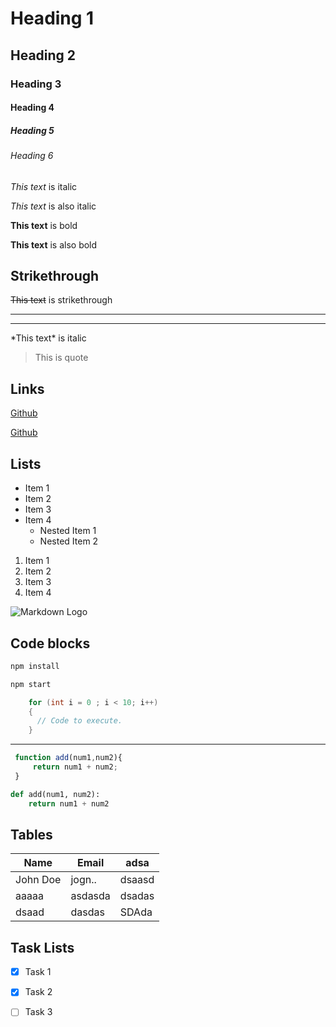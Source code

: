 <!--Headings --> 
# Heading 1
## Heading 2
### Heading 3
#### Heading 4
##### Heading 5
###### Heading 6

<!-- Italics -->
*This text* is italic

_This text_ is also italic

<!-- Bold -->
**This text** is bold

__This text__ is also bold

## Strikethrough
<!-- Strikethrough -->
~~This text~~ is strikethrough

<!-- Horizontal Rule -->

---
___

<!-- Escaping a special character -->
\*This text\* is italic

<!-- Blockquote -->

> This is quote 

## Links
<!-- Links -->
[Github](https://github.com/Florin-Catalin)
<!-- With a title -->
[Github](https://github.com/Florin-Catalin
"My repository link")

## Lists
<!-- Unorder lists -->
* Item 1
* Item 2
* Item 3
* Item 4
    * Nested Item 1
    * Nested Item 2


<!-- Order lists -->
1. Item 1
1. Item 2
1. Item 3
1. Item 4

<!-- Images -->
![Markdown Logo](http://markdown-here.com/img/icon256.png)

<!-- Github Markdown -->

## Code blocks
<!-- Code Blocks -->
```bash
npm install

npm start

```
```csharp
    for (int i = 0 ; i < 10; i++)
    {
      // Code to execute.
    }
```

---------------------
```javascript
 function add(num1,num2){
     return num1 + num2;
 }
```

```python
def add(num1, num2):
    return num1 + num2 

```

## Tables
<!-- Tables -->
| Name   | Email    | adsa  |
|------- | ----------|-------|
|John Doe|jogn..     |dsaasd |
|aaaaa   | asdasda   |dsadas |
|dsaad  |  dasdas    | SDAda |


## Task Lists 
<!-- Task Lists -->
* [x] Task 1
* [X] Task 2
* [ ]  Task 3
 



